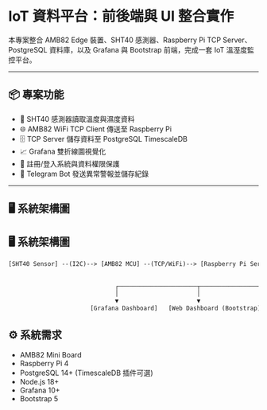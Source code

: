 # IoT 資料平台：前後端與 UI 整合實作

本專案整合 AMB82 Edge 裝置、SHT40 感測器、Raspberry Pi TCP Server、PostgreSQL 資料庫，以及 Grafana 與 Bootstrap 前端，完成一套 IoT 溫溼度監控平台。

---

## 📦 專案功能

- 📡 SHT40 感測器讀取溫度與濕度資料
- 🌐 AMB82 WiFi TCP Client 傳送至 Raspberry Pi
- 🗄️ TCP Server 儲存資料至 PostgreSQL TimescaleDB
- 📈 Grafana 雙折線圖視覺化
- 🔐 註冊/登入系統與資料權限保護
- 🚨 Telegram Bot 發送異常警報並儲存紀錄

---

## 🖥️ 系統架構圖

## 🖥️ 系統架構圖

```txt
[SHT40 Sensor] --(I2C)--> [AMB82 MCU] --(TCP/WiFi)--> [Raspberry Pi Server] --(Sequelize ORM)--> [PostgreSQL Database]
                                                                                                           │
                                                                                                           ▼
                              ┌──────────────────────┬───────────────────────┬
                              │                      │                       │                     
                              ▼                      ▼                       ▼                   
                       [Grafana Dashboard]   [Web Dashboard (Bootstrap)]   [Telegram Bot]

```


## ⚙️ 系統需求

- AMB82 Mini Board
- Raspberry Pi 4
- PostgreSQL 14+ (TimescaleDB 插件可選)
- Node.js 18+
- Grafana 10+
- Bootstrap 5
